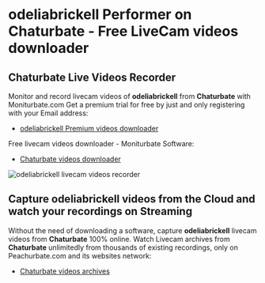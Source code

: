 # odeliabrickell Performer on Chaturbate - Free LiveCam videos downloader

## Chaturbate Live Videos Recorder

Monitor and record livecam videos of **odeliabrickell** from **Chaturbate** with Moniturbate.com
Get a premium trial for free by just and only registering with your Email address:
* [odeliabrickell Premium videos downloader](https://moniturbate.com/request-demo-licence-key.html)

Free livecam videos downloader - Moniturbate Software:
* [Chaturbate videos downloader](https://moniturbate.com/moniturbate-download-software.html)

![odeliabrickell livecam videos recorder](https://peachurnet.com/templates/moniturbate-software.png)


## Capture odeliabrickell videos from the Cloud and watch your recordings on Streaming

Without the need of downloading a software, capture **odeliabrickell** livecam videos from **Chaturbate** 100% online.
Watch Livecam archives from **Chaturbate** unlimitedly from thousands of existing recordings, only on Peachurbate.com and its websites network:
* [Chaturbate videos archives](https://peachurnet.com/)